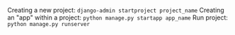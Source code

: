 Creating a new project: `django-admin startproject project_name`
Creating an "app" within a project: `python manage.py startapp app_name`
Run project: `python manage.py runserver`


